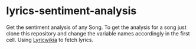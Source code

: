 # lyrics-sentiment-analysis
Get the sentiment analysis of any Song.
To get the analysis for a song just clone this repository and change the variable names accordingly in the first cell.
Using [Lyricwikia](https://github.com/enricobacis/lyricwikia) to fetch lyrics.

